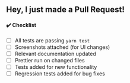 ## Hey, I just made a Pull Request!

<!-- Please describe what you added, and add a screenshot if possible.
     That makes it easier to understand the change so we can :shipit: faster. -->

#### :heavy_check_mark: Checklist

<!--- Put an `x` in all the boxes that apply: -->

- [ ] All tests are passing `yarn test`
- [ ] Screenshots attached (for UI changes)
- [ ] Relevant documentation updated
- [ ] Prettier run on changed files
- [ ] Tests added for new functionality
- [ ] Regression tests added for bug fixes
